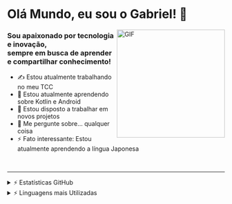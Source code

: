 # Olá Mundo, eu sou o Gabriel! 👋

<picture>
    <source align='right' media="(prefers-color-scheme: light)" srcset='https://github.com/user-attachments/assets/a4c758c1-00c0-4d06-82ee-9ddef817db3d' />
    <source align='right' media="(prefers-color-scheme: dark)" srcset='https://github.com/user-attachments/assets/917b8403-31a2-4fe3-99a5-97ca58cfc3db' />
    <img align='right' alt='GIF' srcset='https://github.com/user-attachments/assets/a4c758c1-00c0-4d06-82ee-9ddef817db3d' width="250" height="250"/>
</picture> 

### Sou apaixonado por tecnologia e inovação, <br>sempre em busca de aprender e compartilhar conhecimento!

- ✍ Estou atualmente trabalhando no meu TCC
- 🌱 Estou atualmente aprendendo sobre Kotlin e Android
- 👯 Estou disposto a trabalhar em novos projetos
- 💬 Me pergunte sobre... qualquer coisa
- ⚡ Fato interessante: Estou atualmente aprendendo a língua Japonesa
<br />

---

<details>
<summary> ⚡ Estatísticas GitHub</summary>
<br>
<picture>
  <source 
    align='left' width='47%' media="(prefers-color-scheme: dark)" srcset="https://github-readme-stats.vercel.app/api?username=gabrielbarbosa064&show_icons=true&theme=transparent&rank_icon=github&hide_border=true&locale=pt-br&custom_title=Estatísticas_GitHub&bg_color=00000000&text_color=ffffff"
  />
  <source 
    align='left' width='47%' media="(prefers-color-scheme: light), (prefers-color-scheme: no-preference)" srcset="https://github-readme-stats.vercel.app/api?username=gabrielbarbosa064&show_icons=true&theme=default &rank_icon=github&hide_border=true&locale=pt-br&custom_title=Estatísticas_GitHub&bg_color=00000000&text_color=000000"
  />
  <img align='left' width='47%' src="https://github-readme-stats.vercel.app/api?username=gabrielbarbosa064&show_icons=true&theme=default&rank_icon=github&hide_border=true&locale=pt-br&custom_title=Estatísticas_GitHub&bg_color=00000000" 
  />
</picture>
</details>

<details>
<summary> ⚡ Linguagens mais Utilizadas</summary>
<br>
<picture>
  <source align='left' width="47%" media=(prefers-color-scheme: dark) srcset="https://github-readme-stats.vercel.app/api/top-langs/?username=gabrielbarbosa064&layout=compact&theme=transparent &hide_border=true&locale=pt-br&custom_title=Tecnologias:&bg_color=00000000&text_color=ffffff"
  />
  <source align='left' width="47%" media=(prefers-color-scheme: light), (prefers-color-scheme: no-preference) srcset="https://github-readme-stats.vercel.app/api/top-langs/?username=gabrielbarbosa064&layout=compact&theme=default &hide_border=true&locale=pt-br&custom_title=Tecnologias:&bg_color=00000000&text_color=000000" 
  />
  <img align='left' width='47%' src="https://github-readme-stats.vercel.app/api/top-langs/?username=gabrielbarbosa064&layout=compact&theme=default&hide_border=true&locale=pt-br&custom_title=Tecnologias:&bg_color=00000000"
  />
</picture>
</details>
